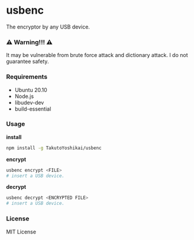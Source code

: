 # usbenc
The encryptor by any USB device. 

### ⚠ Warning!!! ⚠
It may be vulnerable from brute force attack and dictionary attack. I do not guarantee safety.

### Requirements
* Ubuntu 20.10
* Node.js
* libudev-dev
* build-essential

### Usage
**install**
```bash
npm install -g TakutoYoshikai/usbenc
```

**encrypt**
```bash
usbenc encrypt <FILE>
# insert a USB device.
```

**decrypt**
```bash
usbenc decrypt <ENCRYPTED FILE>
# insert a USB device.
```

### License
MIT License
